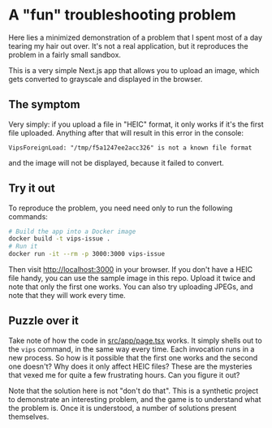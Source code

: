 # A "fun" troubleshooting problem

Here lies a minimized demonstration of a problem that I spent most of a day
tearing my hair out over. It's not a real application, but it reproduces the
problem in a fairly small sandbox.

This is a very simple Next.js app that allows you to upload an image, which
gets converted to grayscale and displayed in the browser.

## The symptom

Very simply: if you upload a file in "HEIC" format, it only works if it's the
first file uploaded. Anything after that will result in this error in the
console:

    VipsForeignLoad: "/tmp/f5a1247ee2acc326" is not a known file format

and the image will not be displayed, because it failed to convert.

## Try it out

To reproduce the problem, you need need only to run the following commands:

```bash
# Build the app into a Docker image
docker build -t vips-issue .
# Run it
docker run -it --rm -p 3000:3000 vips-issue
```

Then visit [http://localhost:3000](http://localhost:3000) in your browser. If
you don't have a HEIC file handy, you can use the sample image in this repo.
Upload it twice and note that only the first one works. You can also try
uploading JPEGs, and note that they will work every time.

## Puzzle over it

Take note of how the code in [src/app/page.tsx](src/app/page.tsx) works. It simply shells out to
the `vips` command, in the same way every time. Each invocation runs in a new
process. So how is it possible that the first one works and the second one
doesn't? Why does it only affect HEIC files? These are the mysteries that
vexed me for quite a few frustrating hours. Can you figure it out?

Note that the solution here is not "don't do that". This is a synthetic
project to demonstrate an interesting problem, and the game is to understand
what the problem is. Once it is understood, a number of solutions present
themselves.
